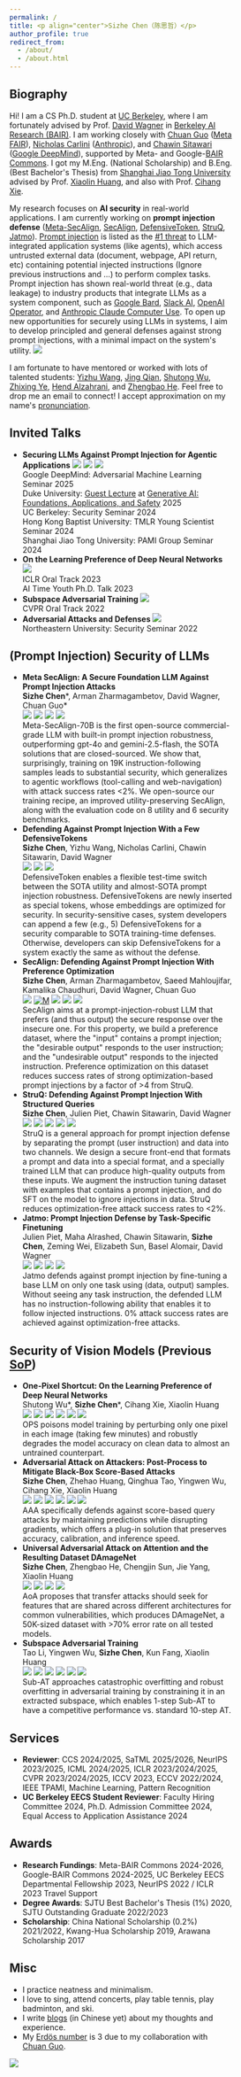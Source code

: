 ```yaml
---
permalink: /
title: <p align="center">Sizhe Chen（陈思哲）</p>
author_profile: true
redirect_from: 
  - /about/
  - /about.html
---
```

  
Biography
------
Hi! I am a CS Ph.D. student at [UC Berkeley](https://eecs.berkeley.edu), where I am fortunately advised by Prof. [David Wagner](https://people.eecs.berkeley.edu/~daw) in [Berkeley AI Research (BAIR)](https://bair.berkeley.edu). I am working closely with [Chuan Guo](https://sites.google.com/view/chuanguo) ([Meta FAIR](https://ai.meta.com/research)), [Nicholas Carlini](https://nicholas.carlini.com) ([Anthropic](https://www.anthropic.com)), and [Chawin Sitawari](https://chawins.github.io) ([Google DeepMind](https://deepmind.google)), supported by Meta- and Google-[BAIR Commons](https://bcommons.berkeley.edu/home). I got my M.Eng. (National Scholarship) and B.Eng. (Best Bachelor's Thesis) from [Shanghai Jiao Tong University](http://en.sjtu.edu.cn) advised by Prof. [Xiaolin Huang](http://www.pami.sjtu.edu.cn/en/xiaolin), and also with Prof. [Cihang Xie](https://cihangxie.github.io).

My research focuses on **AI security** in real-world applications. I am currently working on **prompt injection defense** ([Meta-SecAlign](https://arxiv.org/pdf/2507.02735), [SecAlign](https://arxiv.org/pdf/2410.05451), [DefensiveToken](https://arxiv.org/pdf/2507.07974), [StruQ](http://arxiv.org/pdf/2402.06363), [Jatmo](https://arxiv.org/pdf/2312.17673)). [Prompt injection](https://www.ibm.com/topics/prompt-injection) is listed as the [#1 threat](https://owasp.org/www-project-top-10-for-large-language-model-applications) to LLM-integrated application systems (like agents), which access untrusted external data (document, webpage, API return, etc) containing potential injected instructions (Ignore previous instructions and ...) to perform complex tasks. Prompt injection has shown real-world threat (e.g., data leakage) to industry products that integrate LLMs as a system component, such as [Google Bard](https://embracethered.com/blog/posts/2023/google-bard-data-exfiltration/), [Slack AI](https://promptarmor.substack.com/p/data-exfiltration-from-slack-ai-via), [OpenAI Operator](https://embracethered.com/blog/posts/2025/chatgpt-operator-prompt-injection-exploits), and [Anthropic Claude Computer Use](https://embracethered.com/blog/posts/2024/claude-computer-use-c2-the-zombais-are-coming). To open up new opportunities for securely using LLMs in systems, I aim to develop principled and general defenses against strong prompt injections, with a minimal impact on the system's utility. <a href='https://scholar.google.com/citations?user=lp5ujPsAAAAJ&hl=en'><img src="https://img.shields.io/endpoint?url=https://raw.githubusercontent.com/Sizhe-Chen/Sizhe-Chen.github.io/google-scholar-stats/gs_data_shieldsio.json&labelColor=f6f6f6&color=9cf&style=flat&label=citations"></a>

I am fortunate to have mentored or worked with lots of talented students: [Yizhu Wang](https://cn.linkedin.com/in/yizhu-wang-b738242a3), [Jing Qian](https://jing-qian-98.github.io), [Shutong Wu](https://cychomatica.github.io), [Zhixing Ye](https://ieeexplore.ieee.org/author/37089933329), [Hend Alzahrani](https://sa.linkedin.com/in/hend-alzahrani), and [Zhengbao He](https://openreview.net/profile?id=~Zhengbao_He1). Feel free to drop me an email to connect! I accept approximation on my name's [pronunciation](https://www.chinesenametools.com/meaning/result?first_name=%E6%80%9D%E5%93%B2).

Invited Talks
------
+ **Securing LLMs Against Prompt Injection for Agentic Applications** [![](https://img.shields.io/badge/Talk-edca82)](https://docs.google.com/document/d/1pip5y_HGU4qjN0K6NEFuI379RPdL9T6o/edit?usp=sharing) [![](https://img.shields.io/badge/Slides-f47a60)](https://drive.google.com/file/d/1-EEHGDqyYaBnbB_Uiq_l-nFfJUeq3GTN/view?usp=sharing) [![](https://img.shields.io/badge/Media-75291c)](https://bair.berkeley.edu/blog/2025/04/11/prompt-injection-defense) <br/> Google DeepMind: Adversarial Machine Learning Seminar 2025 <br/> Duke University: [Guest Lecture](https://drive.google.com/file/d/1g0BVB5HCMjJU4IBGWfdUVope4gr5V_cL/view?usp=sharing) at [Generative AI: Foundations, Applications, and Safety](https://ece590-genai.github.io) 2025 <br/> UC Berkeley: Security Seminar 2024 <br/> Hong Kong Baptist University: TMLR Young Scientist Seminar 2024 <br/> Shanghai Jiao Tong University: PAMI Group Seminar 2024
+ **On the Learning Preference of Deep Neural Networks** [![](https://img.shields.io/badge/Slides-f47a60)](https://drive.google.com/file/d/11G7gn0-_sAsLTc5vKi6econZlCZdR0Kg/view?usp=sharing) <br/> ICLR Oral Track 2023 <br/> AI Time Youth Ph.D. Talk 2023
+ **Subspace Adversarial Training** [![](https://img.shields.io/badge/Slides-f47a60)](https://drive.google.com/file/d/1NaF_bZkrPvfsScLfVcjPqcPVQ3CW8hoK/view?usp=sharing) <br/> CVPR Oral Track 2022
+ **Adversarial Attacks and Defenses** [![](https://img.shields.io/badge/Slides-f47a60)](https://drive.google.com/file/d/1i6CIrdynqdidqgoTACkSmJEVQm7xRT0S/view?usp=sharing) <br/> Northeastern University: Security Seminar 2022

(Prompt Injection) Security of LLMs
------
+ **Meta SecAlign: A Secure Foundation LLM Against Prompt Injection Attacks** <br/> **Sizhe Chen**\*, Arman Zharmagambetov, David Wagner, Chuan Guo\* <br/> [![](https://img.shields.io/badge/Paper-a8c66c)](https://arxiv.org/pdf/2507.02735) [![](https://img.shields.io/badge/MetaSecAlign-8B-FFD21E)](https://huggingface.co/facebook/Meta-SecAlign-8B) [![](https://img.shields.io/badge/MetaSecAlign-70B-FFD21E)](https://huggingface.co/facebook/Meta-SecAlign-70B) [![](https://img.shields.io/badge/Code-4d5198)](https://github.com/facebookresearch/Meta_SecAlign) <br/> 
Meta-SecAlign-70B is the first open-source commercial-grade LLM with built-in prompt injection robustness, outperforming gpt-4o and gemini-2.5-flash, the SOTA solutions that are closed-sourced. We show that, surprisingly, training on 19K instruction-following samples leads to substantial security, which generalizes to agentic workflows (tool-calling and web-navigation) with attack success rates <2%. We open-source our training recipe, an improved utility-preserving SecAlign, along with the evaluation code on 8 utility and 6 security benchmarks.
+ **Defending Against Prompt Injection With a Few DefensiveTokens** <br/> **Sizhe Chen**, Yizhu Wang, Nicholas Carlini, Chawin Sitawarin, David Wagner <br/> [![](https://img.shields.io/badge/ICMLWorkshop-2025-e1dd72)](https://openreview.net/forum?id=VAJQ8UblUo) [![](https://img.shields.io/badge/Paper-a8c66c)](https://arxiv.org/pdf/2507.07974) [![](https://img.shields.io/badge/Code-4d5198)](https://github.com/Sizhe-Chen/DefensiveToken) <br/>
DefensiveToken enables a flexible test-time switch between the SOTA utility and almost-SOTA prompt injection robustness. DefensiveTokens are newly inserted as special tokens, whose embeddings are optimized for security. In security-sensitive cases, system developers can append a few (e.g., 5) DefensiveTokens for a security comparable to SOTA training-time defenses. Otherwise, developers can skip DefensiveTokens for a system exactly the same as without the defense.
+ **SecAlign: Defending Against Prompt Injection With Preference Optimization** <br/> **Sizhe Chen**, Arman Zharmagambetov, Saeed Mahloujifar, Kamalika Chaudhuri, David Wagner, Chuan Guo <br/> [![](https://img.shields.io/badge/CCS-2025-e1dd72)](http://arxiv.org/abs/2410.05451) [![M](https://img.shields.io/badge/Paper-a8c66c)](https://arxiv.org/pdf/2410.05451) [![](https://img.shields.io/badge/Website-097770)](https://sizhe-chen.github.io/SecAlign-Website) [![](https://img.shields.io/badge/Poster-1b6535)](https://drive.google.com/file/d/1-HFnET2azKniaS4k5dvgVwoRLa4Eg584/view?usp=sharing) [![](https://img.shields.io/badge/Code-4d5198)](https://github.com/facebookresearch/SecAlign) <br/> SecAlign aims at a prompt-injection-robust LLM that prefers (and thus output) the secure response over the insecure one. For this property, we build a preference dataset, where the "input" contains a prompt injection; the "desirable output" responds to the user instruction; and the "undesirable output" responds to the injected instruction. Preference optimization on this dataset reduces success rates of strong optimization-based prompt injections by a factor of >4 from StruQ.
+ **StruQ: Defending Against Prompt Injection With Structured Queries** <br/> **Sizhe Chen**, Julien Piet, Chawin Sitawarin, David Wagner <br/> [![](https://img.shields.io/badge/USENIX%20Security-2025-e1dd72)](http://arxiv.org/abs/2402.06363) [![](https://img.shields.io/badge/Paper-a8c66c)](http://arxiv.org/pdf/2402.06363)  [![](https://img.shields.io/badge/Website-097770)](https://sizhe-chen.github.io/StruQ-Website) [![](https://img.shields.io/badge/Poster-1b6535)](https://drive.google.com/file/d/1UUz4t43sGqFOPZqNxf8izR--iLAl16QX/view?usp=sharing) [![](https://img.shields.io/badge/Code-4d5198)](https://github.com/Sizhe-Chen/StruQ) <br/> StruQ is a general approach for prompt injection defense by separating the prompt (user instruction) and data into two channels. We design a secure front-end that formats a prompt and data into a special format, and a specially trained LLM that can produce high-quality outputs from these inputs. We augment the instruction tuning dataset with examples that contains a prompt injection, and do SFT on the model to ignore injections in data. StruQ reduces optimization-free attack success rates to <2%.
+ **Jatmo: Prompt Injection Defense by Task-Specific Finetuning** <br/> Julien Piet, Maha Alrashed, Chawin Sitawarin, **Sizhe Chen**, Zeming Wei, Elizabeth Sun, Basel Alomair, David Wagner <br/> [![](https://img.shields.io/badge/ESORICS-2024-e1dd72)](https://dl.acm.org/doi/abs/10.1007/978-3-031-70879-4_6) [![](https://img.shields.io/badge/Paper-a8c66c)](https://arxiv.org/pdf/2312.17673) [![](https://img.shields.io/badge/Slides-f47a60)](https://drive.google.com/file/d/1dz23r986NxCFWXYuIMBQvHZ4Eg4liq_o/view?usp=sharing) [![](https://img.shields.io/badge/Code-4d5198)](https://github.com/wagner-group/prompt-injection-defense) <br/> Jatmo defends against prompt injection by fine-tuning a base LLM on only one task using (data, output) samples. Without seeing any task instruction, the defended LLM has no instruction-following ability that enables it to follow injected instructions. 0% attack success rates are achieved against optimization-free attacks.

Security of Vision Models (Previous [SoP](https://drive.google.com/file/d/1nmocMJFOmw_5_N1roe96Vszhhg7zhaZS/view?usp=sharing))
------
+ **One-Pixel Shortcut: On the Learning Preference of Deep Neural Networks** <br/> Shutong Wu\*, **Sizhe Chen**\*, Cihang Xie, Xiaolin Huang <br/> [![](https://img.shields.io/badge/ICLR%20Spotlight-2023-e1dd72)](https://openreview.net/forum?id=p7G8t5FVn2h) [![](https://img.shields.io/badge/Paper-a8c66c)](https://arxiv.org/pdf/2205.12141)  [![](https://img.shields.io/badge/Poster-1b6535)](https://drive.google.com/file/d/1p5SSuoGPcQCMul9N7pmp_1ON_xupKeoD/view?usp=sharing) [![](https://img.shields.io/badge/Talk-edca82)](https://iclr.cc/virtual/2023/oral/12603) [![](https://img.shields.io/badge/Slides-f47a60)](https://drive.google.com/file/d/1maneRbPHAbKd8-toYXnAcpqabNhciOEK/view?usp=sharing) [![](https://img.shields.io/badge/Code-4d5198)](https://github.com/cychomatica/One-Pixel-Shotcut) <br/> OPS poisons model training by perturbing only one pixel in each image (taking few minutes) and robustly degrades the model accuracy on clean data to almost an untrained counterpart. 
+ **Adversarial Attack on Attackers: Post-Process to Mitigate Black-Box Score-Based Attacks** <br/> **Sizhe Chen**, Zhehao Huang, Qinghua Tao, Yingwen Wu, Cihang Xie, Xiaolin Huang <br/> [![](https://img.shields.io/badge/NeurIPS-2022-e1dd72)](https://openreview.net/forum?id=7hhH95QKKDX) [![](https://img.shields.io/badge/Paper-a8c66c)](https://arxiv.org/pdf/2205.12134)  [![](https://img.shields.io/badge/Poster-1b6535)](https://drive.google.com/file/d/1DaVrjP0uTaolardNIYQDNO9z9NsH7ziM/view?usp=sharing) [![](https://img.shields.io/badge/Talk-edca82)](https://drive.google.com/file/d/1e7tsEvbT10R750eldANDAlLRxqwT2pgg/view?usp=sharing) [![](https://img.shields.io/badge/Slides-f47a60)](https://drive.google.com/file/d/1oexH2EjV0k9tBNOHkesHD9lIJlQKoE1o/view?usp=sharing) [![](https://img.shields.io/badge/Code-4d5198)](https://github.com/Sizhe-Chen/AAA) <br/> AAA specifically defends against score-based query attacks by maintaining predictions while disrupting gradients, which offers a plug-in solution that preserves accuracy, calibration, and inference speed.
+ **Universal Adversarial Attack on Attention and the Resulting Dataset DAmageNet** <br/> **Sizhe Chen**, Zhengbao He, Chengjin Sun, Jie Yang, Xiaolin Huang <br/> [![](https://img.shields.io/badge/IEEE%20TPAMI-2022-e1dd72)](https://ieeexplore.ieee.org/document/9238430) [![](https://img.shields.io/badge/Paper-a8c66c)](https://arxiv.org/pdf/2001.06325) [![](https://img.shields.io/badge/Slides-f47a60)](https://drive.google.com/file/d/1KkcXy5No_hQ7wiqN5aawTpoBkms2jAy3/view?usp=sharing) [![](https://img.shields.io/badge/Code-4d5198)](https://github.com/Sizhe-Chen/DAmageNet) <br/> AoA proposes that transfer attacks should seek for features that are shared across different architectures for common vulnerabilities, which produces DAmageNet, a 50K-sized dataset with >70% error rate on all tested models.
+ **Subspace Adversarial Training** <br/> Tao Li, Yingwen Wu, **Sizhe Chen**, Kun Fang, Xiaolin Huang <br/> [![](https://img.shields.io/badge/CVPR%20Oral-2022-e1dd72)](https://openaccess.thecvf.com/content/CVPR2022/html/Li_Subspace_Adversarial_Training_CVPR_2022_paper) [![](https://img.shields.io/badge/Paper-a8c66c)](https://arxiv.org/pdf/2111.12229)  [![](https://img.shields.io/badge/Poster-1b6535)](https://drive.google.com/file/d/1AMKDIKvcaOmG1Y-p9aWDsoJzhOrrsFv3/view?usp=sharing) [![](https://img.shields.io/badge/Talk-edca82)](https://drive.google.com/file/d/1NCwOfILYPF6SOudDrHp4t9Q1lu-BfPFf/view?usp=sharing) [![](https://img.shields.io/badge/Slides-f47a60)](https://drive.google.com/file/d/1NaF_bZkrPvfsScLfVcjPqcPVQ3CW8hoK/view?usp=sharing) [![](https://img.shields.io/badge/Code-4d5198)](https://github.com/nblt/Sub-AT) <br/> Sub-AT approaches catastrophic overfitting and robust overfitting in adversarial training by constraining it in an extracted subspace, which enables 1-step Sub-AT to have a competitive performance vs. standard 10-step AT.

Services
------
+ **Reviewer**: CCS 2024/2025, SaTML 2025/2026, NeurIPS 2023/2025, ICML 2024/2025, ICLR 2023/2024/2025, CVPR 2023/2024/2025, ICCV 2023, ECCV 2022/2024, IEEE TPAMI, Machine Learning, Pattern Recognition
+ **UC Berkeley EECS Student Reviewer**: Faculty Hiring Committee 2024, Ph.D. Admission Committee 2024, Equal Access to Application Assistance 2024

Awards
------
+ **Research Fundings**: Meta-BAIR Commons 2024-2026, Google-BAIR Commons 2024-2025, UC Berkeley EECS Departmental Fellowship 2023, NeurIPS 2022 / ICLR 2023 Travel Support
+ **Degree Awards**: SJTU Best Bachelor's Thesis (1%) 2020, SJTU Outstanding Graduate 2022/2023
+ **Scholarship**: China National Scholarship (0.2%) 2021/2022, Kwang-Hua Scholarship 2019, Arawana Scholarship 2017

Misc
------
+ I practice neatness and minimalism.
+ I love to sing, attend concerts, play table tennis, play badminton, and ski.
+ I write [blogs](http://xhslink.com/5JP3XI) (in Chinese yet) about my thoughts and experience.
+ My [Erdös number](https://en.wikipedia.org/wiki/Erd%C5%91s_number) is 3 due to my collaboration with [Chuan Guo](https://sites.google.com/view/chuanguo). <br/>

<html>
<head>
<meta name="viewport" content="width=device-width, initial-scale=1">
<style>
* {
  box-sizing: border-box;
}

.column {
  float: left;
  width: 60%;
  padding: 5px;
}

.column2 {
  float: left;
  width: 40%;
  padding: 5px;
}

.row:after {
  content: "";
  display: table;
  clear: both;
}
</style>
</head>
<body> 

<div class="row">
  <div class="column" style="">
    <img src="https://github.com/Sizhe-Chen/Sizhe-Chen.github.io/blob/master/images/piano.jpg?raw=true"/>
  </div>
  <div class="column2" style="">
    <script type="text/javascript" id="clstr_globe" src="//clustrmaps.com/globe.js?d=RDdNMEkPYOvHnn4Mr-0kAnakB8Z_o6113sJcvEWqA_4"></script>
  </div>
</div>

</body>
</html>
